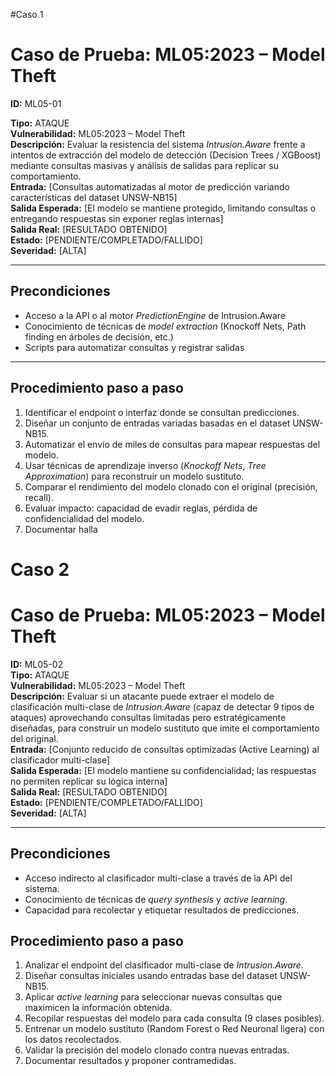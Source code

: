 #Caso 1

# Caso de Prueba: ML05:2023 – Model Theft

**ID:** ML05-01  

**Tipo:** ATAQUE  
**Vulnerabilidad:** ML05:2023 – Model Theft  
**Descripción:** Evaluar la resistencia del sistema *Intrusion.Aware* frente a intentos de extracción del modelo de detección (Decision Trees / XGBoost) mediante consultas masivas y análisis de salidas para replicar su comportamiento.  
**Entrada:** [Consultas automatizadas al motor de predicción variando características del dataset UNSW-NB15]  
**Salida Esperada:** [El modelo se mantiene protegido, limitando consultas o entregando respuestas sin exponer reglas internas]  
**Salida Real:** [RESULTADO OBTENIDO]  
**Estado:** [PENDIENTE/COMPLETADO/FALLIDO]  
**Severidad:** [ALTA]  

---
## Precondiciones
- Acceso a la API o al motor *PredictionEngine* de Intrusion.Aware  
- Conocimiento de técnicas de *model extraction* (Knockoff Nets, Path finding en árboles de decisión, etc.)  
- Scripts para automatizar consultas y registrar salidas  
---

## Procedimiento paso a paso
1. Identificar el endpoint o interfaz donde se consultan predicciones.  
2. Diseñar un conjunto de entradas variadas basadas en el dataset UNSW-NB15.  
3. Automatizar el envío de miles de consultas para mapear respuestas del modelo.  
4. Usar técnicas de aprendizaje inverso (*Knockoff Nets*, *Tree Approximation*) para reconstruir un modelo sustituto.  
5. Comparar el rendimiento del modelo clonado con el original (precisión, recall).  
6. Evaluar impacto: capacidad de evadir reglas, pérdida de confidencialidad del modelo.  
7. Documentar halla

# Caso 2

# Caso de Prueba: ML05:2023 – Model Theft

**ID:** ML05-02  
**Tipo:** ATAQUE  
**Vulnerabilidad:** ML05:2023 – Model Theft  
**Descripción:** Evaluar si un atacante puede extraer el modelo de clasificación multi-clase de *Intrusion.Aware* (capaz de detectar 9 tipos de ataques) aprovechando consultas limitadas pero estratégicamente diseñadas, para construir un modelo sustituto que imite el comportamiento del original.  
**Entrada:** [Conjunto reducido de consultas optimizadas (Active Learning) al clasificador multi-clase]  
**Salida Esperada:** [El modelo mantiene su confidencialidad; las respuestas no permiten replicar su lógica interna]  
**Salida Real:** [RESULTADO OBTENIDO]  
**Estado:** [PENDIENTE/COMPLETADO/FALLIDO]  
**Severidad:** [ALTA]  

---

## Precondiciones
- Acceso indirecto al clasificador multi-clase a través de la API del sistema.  
- Conocimiento de técnicas de *query synthesis* y *active learning*.  
- Capacidad para recolectar y etiquetar resultados de predicciones.  

## Procedimiento paso a paso
1. Analizar el endpoint del clasificador multi-clase de *Intrusion.Aware*.  
2. Diseñar consultas iniciales usando entradas base del dataset UNSW-NB15.  
3. Aplicar *active learning* para seleccionar nuevas consultas que maximicen la información obtenida.  
4. Recopilar respuestas del modelo para cada consulta (9 clases posibles).  
5. Entrenar un modelo sustituto (Random Forest o Red Neuronal ligera) con los datos recolectados.  
6. Validar la precisión del modelo clonado contra nuevas entradas.  
7. Documentar resultados y proponer contramedidas.  
